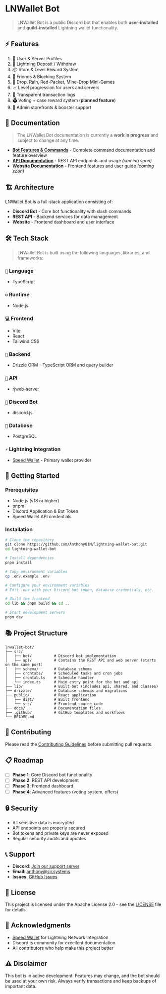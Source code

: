 # LNWallet Bot
> LNWallet Bot is a public Discord bot that enables both **user-installed** and **guild-installed** Lightning wallet functionality.

## ⚡ Features
1. 🪪 User & Server Profiles
2. 💸 Lightning Deposit / Withdraw
3. 📦 Store & Level Reward System
4. 👥 Friends & Blocking System
5. 🧨 Drop, Rain, Red-Packet, Mine-Drop Mini-Games
6. 📈 Level progression for users and servers
7. 🧾 Transparent transaction logs
8. 🗳️ Voting + case reward system (**planned feature**)
9. 💼 Admin storefronts & booster support

## 📄 Documentation
> The LNWallet Bot documentation is currently a **work in progress** and subject to change at any time.

- **[Bot Features & Commands](docs/bot-features.md)** - Complete command documentation and feature overview
- **[API Documentation](docs/api.md)** - REST API endpoints and usage *(coming soon)*
- **[Website Documentation](docs/website.md)** - Frontend features and user guide *(coming soon)*

## 🏗️ Architecture
LNWallet Bot is a full-stack application consisting of:
- **Discord Bot** - Core bot functionality with slash commands
- **REST API** - Backend services for data management
- **Website** - Frontend dashboard and user interface

## 🛠️ Tech Stack
> LNWallet Bot is built using the following languages, libraries, and frameworks:

### `🧪` Language
- TypeScript

### `⚙️` Runtime
- Node.js

### `💻` Frontend
- Vite
- React
- Tailwind CSS

### `🧠` Backend
- Drizzle ORM - TypeScript ORM and query builder

### `🔌` API
- rjweb-server

### `🤖` Discord Bot
- discord.js

### `💾` Database
- PostgreSQL

### `⚡` Lightning Integration
- [Speed Wallet](https://links.speed.app/referral?referral_code=G616LL) - Primary wallet provider

## 🚀 Getting Started

### Prerequisites
- Node.js (v18 or higher)
- pnpm
- Discord Application & Bot Token
- Speed Wallet API credentials

### Installation
```bash
# Clone the repository
git clone https://github.com/Anthony01M/lightning-wallet-bot.git
cd lightning-wallet-bot

# Install dependencies
pnpm install

# Copy environment variables
cp .env.example .env

# Configure your environment variables
# Edit .env with your Discord bot token, database credentials, etc.

# Build the frontend
cd lib && pnpm build && cd ..

# Start development servers
pnpm dev
```

## 📚 Project Structure
```
lnwallet-bot/
├── src/
│   ├── bot/          # Discord bot implementation
│   ├── api/          # Contains the REST API and web server (starts on the same port)
│   ├── schema/       # Database schema
│   ├── crontabs/     # Scheduled tasks and cron jobs
│   ├── crontab.ts    # Schedule handler
│   └── index.ts      # Main entry point for the bot and api
├── lib/              # Built bot (includes api, shared, and classes)
├── drizzle/          # Database schemas and migrations
├── public/           # React application
│   ├── dist/         # Built frontend
│   └── src/          # Frontend source code
├── docs/             # Documentation files
├── .github/          # GitHub templates and workflows
└── README.md
```

## 🤝 Contributing
Please read the [Contributing Guidelines](CONTRIBUTING.md) before submitting pull requests.

## 📋 Roadmap
- [ ] **Phase 1**: Core Discord bot functionality
- [ ] **Phase 2**: REST API development
- [ ] **Phase 3**: Frontend dashboard
- [ ] **Phase 4**: Advanced features (voting system, offers)

## 🔒 Security
- All sensitive data is encrypted
- API endpoints are properly secured
- Bot tokens and private keys are never exposed
- Regular security audits and updates

## 📞 Support
- **Discord**: [Join our support server](https://discord.gg/JgPqJqk)
- **Email**: anthony@sir.systems
- **Issues**: [GitHub Issues](https://github.com/Anthony01M/lightning-wallet-bot/issues)

## 📄 License
This project is licensed under the Apache License 2.0 - see the [LICENSE](LICENSE) file for details.

## 🙏 Acknowledgments
- [Speed Wallet](https://links.speed.app/referral?referral_code=G616LL) for Lightning Network integration
- Discord.js community for excellent documentation
- All contributors who help make this project better

## ⚠️ Disclaimer
This bot is in active development. Features may change, and the bot should be used at your own risk. Always verify transactions and keep backups of important data.
